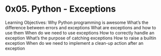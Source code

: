 # 0x05. Python - Exceptions
Learning Objectives:
        Why Python programming is awesome
        What’s the difference between errors and exceptions
        What are exceptions and how to use them
        When do we need to use exceptions
        How to correctly handle an exception
        What’s the purpose of catching exceptions
        How to raise a builtin exception
        When do we need to implement a clean-up action after an exception